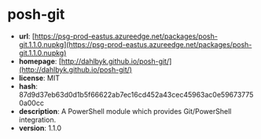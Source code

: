 # posh-git

- **url**: [https://psg-prod-eastus.azureedge.net/packages/posh-git.1.1.0.nupkg](https://psg-prod-eastus.azureedge.net/packages/posh-git.1.1.0.nupkg)
- **homepage**: [http://dahlbyk.github.io/posh-git/](http://dahlbyk.github.io/posh-git/)
- **license**: MIT
- **hash**: 87d9d37eb63d0d1b5f66622ab7ec16cd452a43cec45963ac0e596737750a00cc
- **description**: A PowerShell module which provides Git/PowerShell integration.
- **version**: 1.1.0

